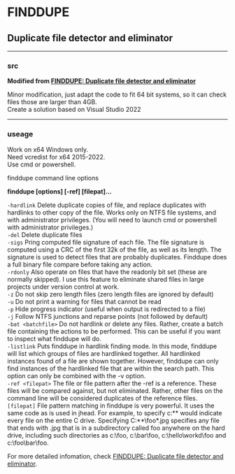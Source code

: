 # FINDDUPE
## Duplicate file detector and eliminator

****
### src
**Modified from [FINDDUPE: Duplicate file detector and eliminator](https://www.sentex.ca/~mwandel/finddupe/index.html)**

Minor modification, just adapt the code to fit 64 bit systems, so it can check files those are larger than 4GB.  
Create a solution based on Visual Studio 2022
****
### useage
Work on x64 Windows only.  
Need vcredist for x64 2015-2022.  
Use cmd or powershell.  
  
  
finddupe command line options  

**finddupe [options] [-ref] <filepat> [filepat]...**  

`-hardlink`	Delete duplicate copies of file, and replace duplicates with hardlinks to other copy of the file. Works only on NTFS file systems, and with administrator privileges. (You will need to launch cmd or powershell with administrator privileges.)  
`-del` Delete duplicate files  
`-sigs`	Pring computed file signature of each file. The file signature is computed using a CRC of the first 32k of the file, as well as its length. The signature is used to detect files that are probably duplicates. Finddupe does a full binary file compare before taking any action.  
`-rdonly` Also operate on files that have the readonly bit set (these are normally skipped). I use this feature to eliminate shared files in large projects under version control at work.  
`-z` Do not skip zero length files (zero length files are ignored by default)  
`-u` Do not print a warning for files that cannot be read  
`-p` Hide progress indicator (useful when output is redirected to a file)  
`-j` Follow NTFS junctions and reparse points (not followed by default)  
`-bat <batchfile>` Do not hardlink or delete any files. Rather, create a batch file containing the actions to be performed. This can be useful if you want to inspect what finddupe will do.  
`-listlink` Puts finddupe in hardlink finding mode. In this mode, finddupe will list which groups of files are hardlinked together. All hardlinked instances found of a file are shown together. However, finddupe can only find instances of the hardlinked file that are within the search path. This option can only be combined with the -v option.  
`-ref <filepat>` The file or file pattern after the -ref is a reference. These files will be compared against, but not eliminated. Rather, other files on the command line will be considered duplicates of the reference files.  
`[filepat]`	File pattern matching in finddupe is very powerful. It uses the same code as is used in jhead. For example, to specify c:\** would indicate every file on the entire C drive. Specifying C:\**\foo\*.jpg specifies any file that ends with .jpg that is in a subdirectory called foo anywhere on the hard drive, including such directories as c:\foo, c:\bar\foo, c:\hello\workd\foo and c:\foo\bar\foo.  
  
For more detailed infomation, check [FINDDUPE: Duplicate file detector and eliminator](https://www.sentex.ca/~mwandel/finddupe/index.html).